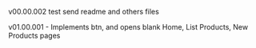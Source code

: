 v00.00.002   test send readme  and others files     

v01.00.001 - Implements btn, and opens blank Home, List Products, New Products pages

